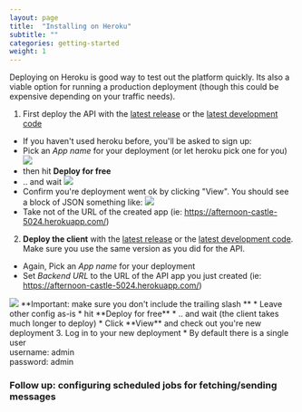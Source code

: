 ```yaml
---
layout: page
title:  "Installing on Heroku"
subtitle: ""
categories: getting-started
weight: 1
---
```


Deploying on Heroku is good way to test out the platform quickly. Its also a viable option for running a production deployment (though this could be expensive depending on your traffic needs).

1. First deploy the API with the [latest release](https://heroku.com/deploy?template=https://github.com/ushahidi/platform/tree/release) or the [latest development code](https://heroku.com/deploy?template=https://github.com/ushahidi/platform/tree/master)
  * If you haven't used heroku before, you'll be asked to sign up:
  * Pick an *App name* for your deployment (or let heroku pick one for you)
	<img src="https://www.dropbox.com/s/hukiitu167o49je/Screenshot%202015-08-10%2011.58.48.png?dl=1" />
  * then hit **Deploy for free**
  * .. and wait <img src="https://www.dropbox.com/s/55bsfgs3ltdl0ce/Screenshot%202015-08-10%2012.03.19.png?dl=1" />
  * Confirm you're deployment went ok by clicking "View". You should see a block of JSON something like: <img src="https://www.dropbox.com/s/clfm4tk5ebsusel/Screenshot%202015-08-10%2012.04.01.png?dl=1" />
  * Take not of the URL of the created app (ie: https://afternoon-castle-5024.herokuapp.com/)
2. **Deploy the client** with the [latest release](https://heroku.com/deploy?template=https://github.com/ushahidi/platform-client/tree/release) or the [latest development code](https://heroku.com/deploy?template=https://github.com/ushahidi/platform-client/tree/master).<br />Make sure you use the same version as you did for the API.
  * Again, Pick an *App name* for your deployment
  * Set *Backend URL* to the URL of the API app you just created (ie: https://afternoon-castle-5024.herokuapp.com/)
  <img src="https://www.dropbox.com/s/str18yzvur7xj06/Screenshot%202015-08-10%2012.09.15.png?dl=1" />
    **Important: make sure you don't include the trailing slash **
  * Leave other config as-is
  * hit **Deploy for free**
  * .. and wait (the client takes much longer to deploy)
  * Click **View** and check out you're new deployment
3. Log in to your new deployment
  * By default there is a single user<br />
  	username: admin<br />
  	password: admin

### Follow up: configuring scheduled jobs for fetching/sending messages
